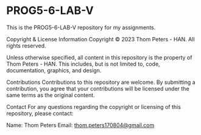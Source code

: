 # PROG5-6-LAB-V
This is the PROG5-6-LAB-V repository for my assignments.

Copyright & License Information
Copyright
© 2023 Thom Peters - HAN. All rights reserved.

Unless otherwise specified, all content in this repository is the property of Thom Peters - HAN. This includes, but is not limited to, code, documentation, graphics, and design.

Contributions
Contributions to this repository are welcome. By submitting a contribution, you agree that your contributions will be licensed under the same terms as the original content.

Contact
For any questions regarding the copyright or licensing of this repository, please contact:

Name: Thom Peters
Email: thom.peters170804@gmail.com

